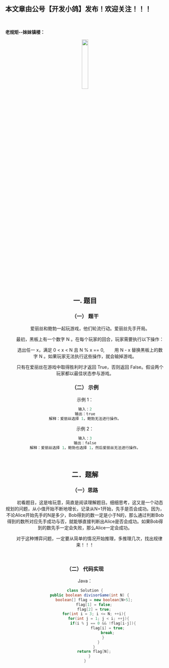 ﻿## 本文章由公号【开发小鸽】发布！欢迎关注！！！
<br>

**老规矩--妹妹镇楼：**
<center>
<img src="https://img-blog.csdnimg.cn/20200721223424816.JPG"   width="20%">

## 一.	题目
### （一）	题干

&nbsp;  &nbsp;  &nbsp;  &nbsp; 爱丽丝和鲍勃一起玩游戏，他们轮流行动。爱丽丝先手开局。

&nbsp;  &nbsp;  &nbsp;  &nbsp; 最初，黑板上有一个数字 N 。在每个玩家的回合，玩家需要执行以下操作：

&nbsp;  &nbsp;  &nbsp;  &nbsp; 选出任一 x，满足 0 < x < N 且 N % x == 0,&nbsp;  &nbsp;  &nbsp;  &nbsp; 用 N - x 替换黑板上的数字 N 。如果玩家无法执行这些操作，就会输掉游戏。

&nbsp;  &nbsp;  &nbsp;  &nbsp; 只有在爱丽丝在游戏中取得胜利时才返回 True，否则返回 False。假设两个玩家都以最佳状态参与游戏。
<br>


### （二）	示例

示例 1：

```cpp
输入：2
输出：true
解释：爱丽丝选择 1，鲍勃无法进行操作。
```

示例 2：

```cpp
输入：3
输出：false
解释：爱丽丝选择 1，鲍勃也选择 1，然后爱丽丝无法进行操作。
```

<br>



## 二．题解
### （一）思路
&nbsp;  &nbsp;  &nbsp;  &nbsp; 初看题目，这是啥玩意，简直是阅读理解题目。细细思考，这又是一个动态规划的问题，从小值开始不断地增长，记录从N=1开始，先手是否会成功。因为，不论Alice开始先手的N是多少，Bob得到的数一定是小于N的，那么通过判断Bob得到的数所对应先手成功与否，就能够直接判断出Alice是否会成功。如果Bob得到的数先手一定会失败，那么Alice一定会成功。

&nbsp;  &nbsp;  &nbsp;  &nbsp;对于这种博弈问题，一定要从简单的情况开始推理，多推理几次，找出规律来！！！

<br>


### （二）	代码实现

Java：

```java
class Solution {
    public boolean divisorGame(int N) {
        boolean[] flag = new boolean[N+5];
        flag[1] = false;
        flag[2] = true;
        for(int i = 3; i <= N; ++i){
            for(int j = 1; j < i; ++j){
                if(i % j == 0 && !flag[i-j]){
                    flag[i] = true;
                    break;
                }
            }
        }
        return flag[N];
    }
}
```



